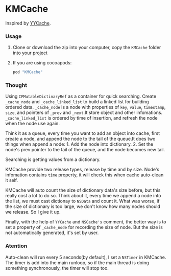 # KMCache
Inspired by [YYCache](https://github.com/ibireme/YYCache).

### Usage

1. Clone or download the zip into your computer, copy the `KMCache` folder into your project
2. If you are using cocoapods:

   ```ruby
   pod "KMCache"
   ```

### Thought
Using `CFMutableDictinaryRef` as a container for quick searching. Create `_cache_node` and `_cache_linked_list` to build a linked list for building ordered data. `_cache_node` is a node with properties of `key`, `value`, `timestamp`, `size`, and pointers of `_prev` and `_next`.It store object and other infomations. `_cache_linked_list` is ordered by time of insertion, and refresh the node when the node use again.

Think it as a queue, every time you want to add an object into cache, first create a node, and append the node to the tail of the queue.It does two things when append a node: 1. Add the node into dictionary. 2. Set the node's prev pointer to the tail of the queue, and the node becomes new tail. 

Searching is getting values from a dictionary.

KMCache provide two release types, release by time and by size. Node's infomation contains `time` property, it will check this when cache auto-clean it self. 

KMCache will auto count the size of dictionary data's size before, but this really cost a lot to do so. Think about it, every time we append a node into the list, we must cast dictionay to `NSData` and count it. What was worse, if the size of dictionary is too large, we don't know how many nodes should we release. So I give it up.

Finally, with the help of `YYCache` and `NSCache's` comment, the better way is to set a property of `_cache_node` for recording the size of node. But the size is not automatically generated, it's set by user.

### Atention

Auto-clean will run every 5 seconds(by default), I set a `NSTimer` in KMCache. The timer is add into the main runloop, so if the main thread is doing something synchronously, the timer will stop too.
